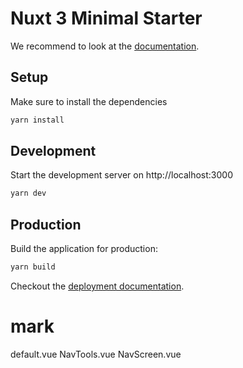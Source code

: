 # Nuxt 3 Minimal Starter

We recommend to look at the [documentation](https://nuxt.com/).

## Setup

Make sure to install the dependencies

```bash
yarn install
```

## Development

Start the development server on http://localhost:3000

```bash
yarn dev
```

## Production

Build the application for production:

```bash
yarn build
```

Checkout the [deployment documentation](https://v3.nuxtjs.org/docs/deployment).

# mark

default.vue
NavTools.vue
NavScreen.vue
